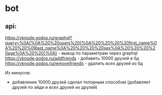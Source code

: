 # bot
## api:
   https://vknode.godos.ru/graphql?query=%0A{%0A%20%20users%20{%0A%20%20%20%20first_name%0A%20%20%09last_name%0A%20%20%20%20sex%0A%20%20%20%20age%0A%20%20}%0A} - вывод по параметрам через graphql
   https://vknode.godos.ru/addfriends - добавить 10000 друзей в бд
   https://vknode.godos.ru/removefriends - удалить всех друзей из бд

Из минусов: 
- добавление 10000 друзей сделал топорным способом (добавляет друзей по айди и всех друзей их друзей)

